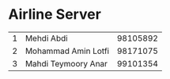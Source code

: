 # Airline Server

<table>
    <tr>
        <td>1</td>
        <td>Mehdi Abdi</td>
        <td>98105892</td>
    </tr>
    <tr>
        <td>2</td>
        <td>Mohammad Amin Lotfi</td>
        <td>98171075</td>
    </tr>
    <tr>
        <td>3</td>
        <td>Mahdi Teymoory Anar</td>
        <td>99101354</td>
     </tr>
</table>